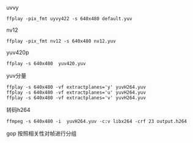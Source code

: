 uvvy

```shell
ffplay -pix_fmt uyvy422 -s 640x480 default.yuv
```

nv12

```shell
ffplay -pix_fmt nv12 -s 640x480 nv12.yuv
```

yuv420p

```shell
ffplay -s 640x480  yuv420.yuv 
```

yuv分量

```shell
ffplay -s 640x480 -vf extractplanes='y' yuvH264.yuv
ffplay -s 640x480 -vf extractplanes='u' yuvH264.yuv
ffplay -s 640x480 -vf extractplanes='v' yuvH264.yuv
```

转码h264

```shell
ffmpeg -s 640x480 -i  yuvH264.yuv -c:v libx264 -crf 23 output.h264
```

gop
按照相关性对帧进行分组